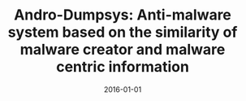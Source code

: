 ---
title: "Andro-Dumpsys: Anti-malware system based on the similarity of malware creator and malware centric information"
collection: publications
permalink: /publication/2016-01-01-Andro-Dumpsys-Anti-malware-system-based-on-the-similarity-of-malware-creator-and-malware-centric-information
date: 2016-01-01
venue: 'Comput. Secur.'
paperurl: 'https://doi.org/10.1016/j.cose.2015.12.005'
citation: ' Jae{-}wook Jang,  Hyun{-}Jae Kang,  Jiyoung Woo,  David Mohaisen,  Huy Kim, &quot;Andro-Dumpsys: Anti-malware system based on the similarity of malware creator and malware centric information.&quot; Comput. Secur., 2016.'
---